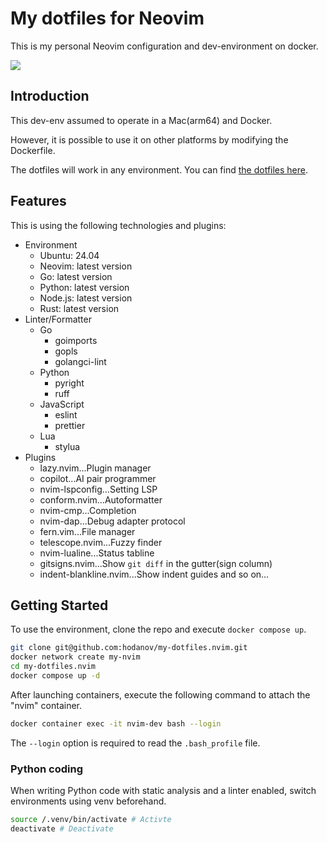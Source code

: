 # My dotfiles for Neovim

This is my personal Neovim configuration and dev-environment on docker.

![](assets/screenshot_nvim_window.avif)


## Introduction

This dev-env assumed to operate in a Mac(arm64) and Docker.

However, it is possible to use it on other platforms by modifying the Dockerfile.

The dotfiles will work in any environment. You can find [the dotfiles here](./config).


## Features

This is using the following technologies and plugins:

- Environment
  - Ubuntu: 24.04
  - Neovim: latest version
  - Go: latest version
  - Python: latest version
  - Node.js: latest version
  - Rust: latest version
- Linter/Formatter
  - Go
    - goimports
    - gopls
    - golangci-lint
  - Python
    - pyright
    - ruff
  - JavaScript
    - eslint
    - prettier
  - Lua
    - stylua
- Plugins
  - lazy.nvim...Plugin manager
  - copilot...AI pair programmer
  - nvim-lspconfig...Setting LSP
  - conform.nvim...Autoformatter
  - nvim-cmp...Completion
  - nvim-dap...Debug adapter protocol
  - fern.vim...File manager
  - telescope.nvim...Fuzzy finder
  - nvim-lualine...Status tabline
  - gitsigns.nvim...Show `git diff` in the gutter(sign column)
  - indent-blankline.nvim...Show indent guides
    and so on...


## Getting Started

To use the environment, clone the repo and execute `docker compose up`.

```sh
git clone git@github.com:hodanov/my-dotfiles.nvim.git
docker network create my-nvim
cd my-dotfiles.nvim
docker compose up -d
```

After launching containers, execute the following command to attach the "nvim" container.

```sh
docker container exec -it nvim-dev bash --login
```

The `--login` option is required to read the `.bash_profile` file.

### Python coding

When writing Python code with static analysis and a linter enabled, switch environments using venv beforehand.

```sh
source /.venv/bin/activate # Activte
deactivate # Deactivate
```
